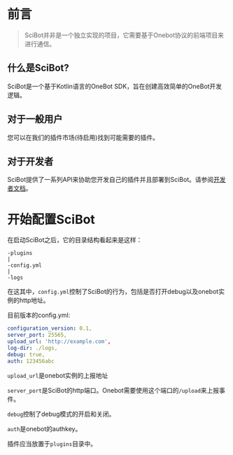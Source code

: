 # 前言

> SciBot并非是一个独立实现的项目，它需要基于Onebot协议的前端项目来进行通信。

## 什么是SciBot? 

SciBot是一个基于Kotlin语言的OneBot SDK，旨在创建高效简单的OneBot开发逻辑。

## 对于一般用户

您可以在我们的插件市场(待启用)找到可能需要的插件。

## 对于开发者

SciBot提供了一系列API来协助您开发自己的插件并且部署到SciBot。请参阅[开发者文档](/dev)。

# 开始配置SciBot

在启动SciBot之后，它的目录结构看起来是这样：
```
-plugins
|
-config.yml
|
-logs
```
在这其中，`config.yml`控制了SciBot的行为，包括是否打开debug以及onebot实例的http地址。

目前版本的config.yml:
```yml
configuration_version: 0.1,
server_port: 25565, 
upload_url: 'http://example.com', 
log-dir: ./logs,
debug: true, 
auth: 123456abc
```
`upload_url`是onebot实例的上报地址

`server_port`是SciBot的http端口。Onebot需要使用这个端口的`/upload`来上报事件。

`debug`控制了debug模式的开启和关闭。

`auth`是onebot的authkey。

插件应当放置于`plugins`目录中。
